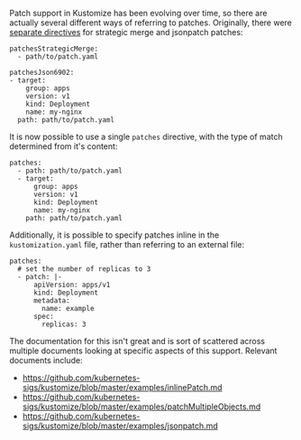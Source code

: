 Patch support in Kustomize has been evolving over time, so there are
actually several different ways of referring to patches. Originally,
there were [separate directives][] for strategic merge and jsonpatch
patches:

[separate directives]: https://kubernetes.io/docs/tasks/manage-kubernetes-objects/kustomization/#customizing

```
patchesStrategicMerge:
  - path/to/patch.yaml

patchesJson6902:
- target:
    group: apps
    version: v1
    kind: Deployment
    name: my-nginx
  path: path/to/patch.yaml
```

It is now possible to use a single `patches` directive, with the type
of match determined from it's content:

```
patches:
  - path: path/to/patch.yaml
  - target:
      group: apps
      version: v1
      kind: Deployment
      name: my-nginx
    path: path/to/patch.yaml
```

Additionally, it is possible to specify patches inline in the
`kustomization.yaml` file, rather than referring to an external file:

```
patches:
  # set the number of replicas to 3
  - patch: |-
      apiVersion: apps/v1
      kind: Deployment
      metadata:
        name: example
      spec:
        replicas: 3
```

The documentation for this isn't great and is sort of scattered across
multiple documents looking at specific aspects of this support.
Relevant documents include:

- https://github.com/kubernetes-sigs/kustomize/blob/master/examples/inlinePatch.md
- https://github.com/kubernetes-sigs/kustomize/blob/master/examples/patchMultipleObjects.md
- https://github.com/kubernetes-sigs/kustomize/blob/master/examples/jsonpatch.md
